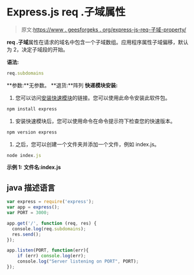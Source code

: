 # Express.js req .子域属性

> 原文:[https://www . geesforgeks . org/express-js-req-子域-property/](https://www.geeksforgeeks.org/express-js-req-subdomains-property/)

**req .子域**属性在请求的域名中包含一个子域数组。应用程序属性子域偏移，默认为 2，决定子域段的开始。

**语法:**

```js
req.subdomains

```

**参数:**无参数。
**退货:**阵列
**快递模块安装:**

1.  您可以访问[安装快速模块](https://www.npmjs.com/package/express)的链接。您可以使用此命令安装此软件包。

```js
npm install express

```

1.  安装快速模块后，您可以使用命令在命令提示符下检查您的快速版本。

```js
npm version express

```

1.  之后，您可以创建一个文件夹并添加一个文件，例如 index.js。

```js
node index.js

```

**示例 1:**
**文件名:index.js**

## java 描述语言

```js
var express = require('express');
var app = express();
var PORT = 3000;

app.get('/', function (req, res) {
  console.log(req.subdomains);
  res.send();
});

app.listen(PORT, function(err){
    if (err) console.log(err);
    console.log("Server listening on PORT", PORT);
});
```